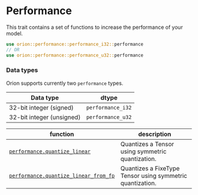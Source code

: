 # Performance

This trait contains a set of functions to increase the performance of your model.

```rust
use orion::performance::performance_i32::performance
// OR
use orion::performance::performance_u32::performance
```

### Data types

Orion supports currently two `performance` types.

| Data type                 | dtype             |
| ------------------------- | ----------------- |
| 32-bit integer (signed)   | `performance_i32` |
| 32-bit integer (unsigned) | `performance_u32` |

| function                                                         | description                                      |
| ---------------------------------------------------------------- | ------------------------------------------------ |
| [`performance.quantize_linear`](performance.quantize\_linear.md) | Quantizes a Tensor using symmetric quantization. |
| [`performance.quantize_linear_from_fp`](performance.quantize\_linear\_from\_fp.md) | Quantizes a FixeType Tensor using symmetric quantization. |

